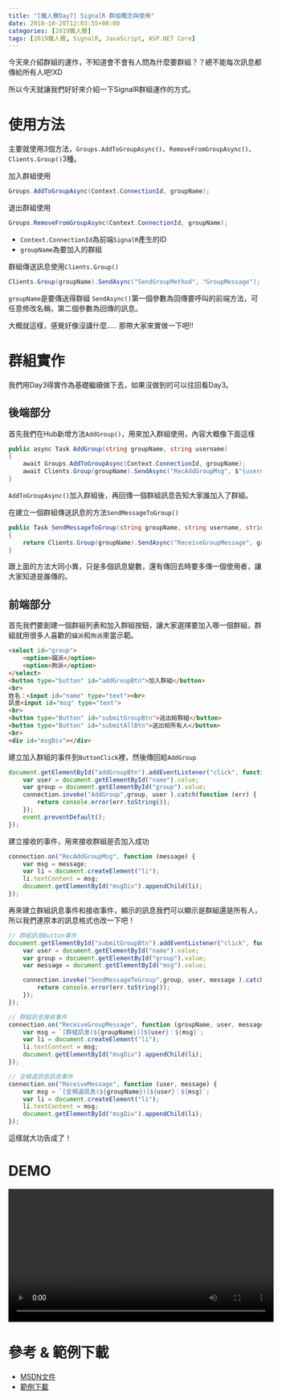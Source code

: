 ```yaml
---
title: "[鐵人賽Day7] SignalR 群組概念與使用"
date: 2018-10-20T12:03:55+08:00
categories: [2019鐵人賽]
tags: [2019鐵人賽, SignalR, JavaScript, ASP.NET Core]
---
```

今天來介紹群組的運作，不知道會不會有人問為什麼要群組？？總不能每次訊息都傳給所有人吧!XD

所以今天就讓我們好好來介紹一下SignalR群組運作的方式。

# 使用方法
主要就使用3個方法，`Groups.AddToGroupAsync()`、`RemoveFromGroupAsync()`、`Clients.Group()`3種。

加入群組使用
``` cs
Groups.AddToGroupAsync(Context.ConnectionId, groupName);
```
退出群組使用
``` cs
Groups.RemoveFromGroupAsync(Context.ConnectionId, groupName);
```

- `Context.ConnectionId`為前端`SignalR`產生的ID
- `groupName`為要加入的群組

群組傳送訊息使用`Clients.Group()`
``` cs
Clients.Group(groupName).SendAsync("SendGroupMethod", "GroupMessage");
```
`groupName`是要傳送得群組
`SendAsync()`第一個參數為回傳要呼叫的前端方法，可任意修改名稱，第二個參數為回傳的訊息。

大概就這樣，感覺好像沒講什麼.....
那帶大家來實做一下吧!!

# 群組實作
我們用Day3得實作為基礎繼續做下去，如果沒做到的可以往回看Day3。

## 後端部分
首先我們在Hub新增方法`AddGroup()`，用來加入群組使用，內容大概像下面這樣

``` cs
public async Task AddGroup(string groupName, string username)
{
    await Groups.AddToGroupAsync(Context.ConnectionId, groupName);
    await Clients.Group(groupName).SendAsync("RecAddGroupMsg", $"{username} 已加入 群組：{groupName}。");
}
```
`AddToGroupAsync()`加入群組後，再回傳一個群組訊息告知大家誰加入了群組。

在建立一個群組傳送訊息的方法`SendMessageToGroup()`

``` cs
public Task SendMessageToGroup(string groupName, string username, string message)
{
    return Clients.Group(groupName).SendAsync("ReceiveGroupMessage", groupName, username, message);
}
```
跟上面的方法大同小異，只是多個訊息變數，還有傳回去時要多傳一個使用者，讓大家知道是誰傳的。

## 前端部分
首先我們要創建一個群組列表和加入群組按鈕，讓大家選擇要加入哪一個群組，群組就用很多人喜歡的`貓派`和`狗派`來當示範。
``` html
<select id="group">
    <option>貓派</option>
    <option>狗派</option>
</select>
<button type="button" id="addGroupBtn">加入群組</button>
<br>
姓名：<input id="name" type="text"><br>
訊息<input id="msg" type="text">
<br>
<button type="Button" id="submitGroupBtn">送出給群組</button>
<button type="Button" id="submitAllBtn">送出給所有人</button>    
<br>
<div id="msgDiv"></div>
```
建立加入群組的事件到`ButtonClick`裡，然後傳回給`AddGroup`
``` js
document.getElementById("addGroupBtn").addEventListener("click", function (event) {
    var user = document.getElementById("name").value;
    var group = document.getElementById("group").value;
    connection.invoke("AddGroup",group, user ).catch(function (err) {
        return console.error(err.toString());
    });
    event.preventDefault();
});
```
建立接收的事件，用來接收群組是否加入成功
``` js
connection.on("RecAddGroupMsg", function (message) {
    var msg = message;
    var li = document.createElement("li");
    li.textContent = msg;
    document.getElementById("msgDiv").appendChild(li);
});
```
再來建立群組訊息事件和接收事件，顯示的訊息我們可以顯示是群組還是所有人，所以我們連原本的訊息格式也改一下吧！
``` js
// 群組訊息Button事件
document.getElementById("submitGroupBtn").addEventListener("click", function (e) {
    var user = document.getElementById("name").value;
    var group = document.getElementById("group").value;
    var message = document.getElementById("msg").value;

    connection.invoke("SendMessageToGroup",group, user, message ).catch(function (err) {
        return console.error(err.toString());
    });
});

// 群組訊息接收事件
connection.on("ReceiveGroupMessage", function (groupName, user, message) {
    var msg = `[群組訊息(${groupName})]${user}：${msg}`;
    var li = document.createElement("li");
    li.textContent = msg;
    document.getElementById("msgDiv").appendChild(li);
});

// 全頻道訊息訊息事件
connection.on("ReceiveMessage", function (user, message) {
    var msg = `[全頻道訊息(${groupName})]${user}：${msg}`;
    var li = document.createElement("li");
    li.textContent = msg;
    document.getElementById("msgDiv").appendChild(li);
});

```

這樣就大功告成了！
# DEMO

<video width="528" controls>
    <source src="signalRGroup.mp4" type="video/mp4">
</video>

# 參考 & 範例下載
- [MSDN文件](https://docs.microsoft.com/zh-tw/aspnet/core/signalr/groups?view=aspnetcore-2.1)
- [範例下載](https://drive.google.com/file/d/1Zl2xZ7YKMNZ0fmRYqcarfLGwOvCTMU49/view?usp=sharing)